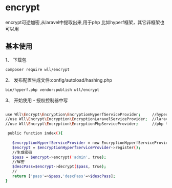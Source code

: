 # encrypt
encrypt可逆加密,从laravel中提取出来,用于php 比如hyperf框架，其它非框架也可以用

## 基本使用

1、 下载包
```bash
composer require wll/encrypt
```

2、 发布配置生成文件:config/autoload/hashing.php
```bash
bin/hyperf.php vendor:publish wll/encrypt
```

3、 开始使用 - 授权控制器中写
```bash

use Wll\Encrypt\Encryption\EncryptionHyperfServiceProvider;		//hyperf 中使用
//use Wll\Encrypt\Encryption\EncryptionLaravelServiceProvider;  //laravel 中使用 然当也可以用app()方式调用
//use Wll\Encrypt\Encryption\EncryptionPhpServiceProvider;		//php 中使用

 public function index(){	
 
   $encryptionHyperfServiceProvider = new EncryptionHyperfServiceProvider();
   $encrypt = $encryptionHyperfServiceProvider->register();
   //生成密码
   $pass = $encrypt->encrypt('admin', true);     
   //解密  
   $descPass=$encrypt->decrypt($pass, true);
   //
   return ['pass'=>$pass,'descPass'=>$descPass];
}

